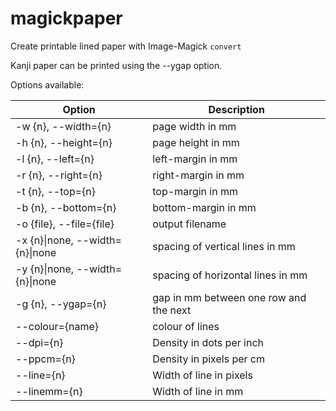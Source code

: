 # magickpaper

Create printable lined paper with Image-Magick `convert`

Kanji paper can be printed using the --ygap option.

Options available:

| Option                            | Description                            |
|-----------------------------------|----------------------------------------|
| -w {n}, --width={n}               | page width in mm                       |
| -h {n}, --height={n}              | page height in mm                      |
|  -l {n}, --left={n}               | left-margin in mm                      |
|  -r {n}, --right={n}              | right-margin in mm                     |
|  -t {n}, --top={n}                | top-margin in mm                       |
|  -b {n}, --bottom={n}             | bottom-margin in mm                    |
|  -o {file}, --file={file}         | output filename                        |
|  -x {n}\|none, --width={n}\|none  | spacing of vertical lines in mm        |
|  -y {n}\|none, --width={n}\|none  | spacing of horizontal lines in mm      |
|  -g {n}, --ygap={n}               | gap in mm between one row and the next |
| --colour={name}                   | colour of lines                        |
|  --dpi={n}                        | Density in dots per inch               |
|  --ppcm={n}                       | Density in pixels per cm               |
|  --line={n}                       | Width of line in pixels                |
|  --linemm={n}                     | Width of line in mm                    |
